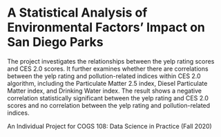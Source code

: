 # A Statistical Analysis of Environmental Factors’ Impact on San Diego Parks

The project investigates the relationships between the yelp rating scores and CES 2.0 scores. It further examines whether there are correlations between the yelp rating and pollution-related indices within CES 2.0 algorithm, including the Particulate Matter 2.5 index, Diesel Particulate Matter index, and Drinking Water index. The result shows a negative correlation statistically significant between the yelp rating and CES 2.0 scores and no correlation between the yelp rating and pollution-related indices. <br>

An Individual Project for COGS 108: Data Science in Practice (Fall 2020)
